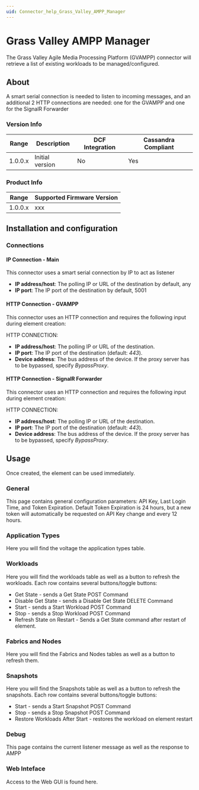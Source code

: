```yaml
---
uid: Connector_help_Grass_Valley_AMPP_Manager
---
```


# Grass Valley AMPP Manager

The Grass Valley Agile Media Processing Platform (GVAMPP) connector will retrieve a list of existing workloads to be managed/configured.

## About

A smart serial connection is needed to listen to incoming messages, and an additional 2 HTTP connections are needed: one for the GVAMPP and one for the SignalR Forwarder

### Version Info

| Range   | Description     | DCF Integration | Cassandra Compliant |
|---------|-----------------|-----------------|---------------------|
| 1.0.0.x | Initial version | No              | Yes                 |
### Product Info

| Range   | Supported Firmware Version |
|---------|----------------------------|
| 1.0.0.x | xxx                        |

## Installation and configuration

### Connections
#### IP Connection - Main

This connector uses a smart serial connection by IP to act as listener

- **IP address/host**: The polling IP or URL of the destination by default, any
- **IP port**: The IP port of the destination by default, 5001

#### HTTP Connection - GVAMPP

This connector uses an HTTP connection and requires the following input during element creation:

HTTP CONNECTION:

- **IP address/host**: The polling IP or URL of the destination.
- **IP port**: The IP port of the destination (default: *443*).
- **Device address**: The bus address of the device. If the proxy server has to be bypassed, specify *BypassProxy*.

#### HTTP Connection - SignalR Forwarder

This connector uses an HTTP connection and requires the following input during element creation:

HTTP CONNECTION:

- **IP address/host**: The polling IP or URL of the destination.
- **IP port**: The IP port of the destination (default: *443*).
- **Device address**: The bus address of the device. If the proxy server has to be bypassed, specify *BypassProxy*.

## Usage

Once created, the element can be used immediately.

### General

This page contains general configuration parameters: API Key, Last Login Time, and Token Expiration. Default Token Expiration is 24 hours, but a new token will automatically be requested on API Key change and every 12 hours.

### Application Types

Here you will find the voltage the application types table.

### Workloads

Here you will find the workloads table as well as a button to refresh the workloads. Each row contains several buttons/toggle buttons: 
* Get State - sends a Get State POST Command
* Disable Get State - sends a Disable Get State DELETE Command
* Start - sends a Start Workload POST Command 
* Stop - sends a Stop Workload POST Command
* Refresh State on Restart - Sends a Get State command after restart of element. 

### Fabrics and Nodes

Here you will find the Fabrics and Nodes tables as well as a button to refresh them.

### Snapshots

Here you will find the Snapshots table as well as a button to refresh the snapshots. Each row contains several buttons/toggle buttons:
* Start - sends a Start Snapshot POST Command 
* Stop - sends a Stop Snapshot POST Command
* Restore Workloads After Start - restores the workload on element restart

### Debug

This page contains the current listener message as well as the response to AMPP

### Web Inteface

Access to the Web GUI is found here.